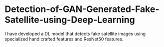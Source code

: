 # Detection-of-GAN-Generated-Fake-Satellite-using-Deep-Learning
I have developed a DL model that detects fake satellite images using specialized hand crafted features and ResNet50 features.
